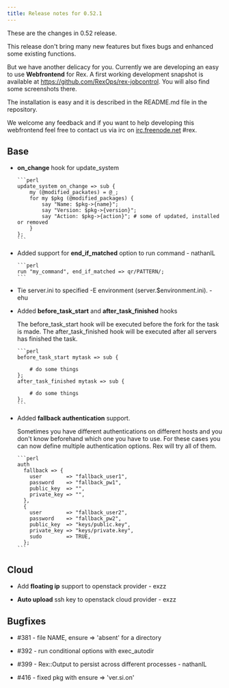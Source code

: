 ```yaml
---
title: Release notes for 0.52.1
---
```


These are the changes in 0.52 release.

This release don't bring many new features but fixes bugs and enhanced some existing functions.

But we have another delicacy for you. Currently we are developing an easy to use **Webfrontend** for Rex. A first working development snapshot is available at <https://github.com/RexOps/rex-jobcontrol>. You will also find some screenshots there.

The installation is easy and it is described in the README.md file in the repository.

We welcome any feedback and if you want to help developing this webfrontend feel free to contact us via irc on [irc.freenode.net](irc://irc.freenode.net/#rex) \#rex.

## Base

-   **on\_change** hook for update\_system

        ```perl
        update_system on_change => sub {
            my (@modified_packates) = @_;
            for my $pkg (@modified_packages) {
                say "Name: $pkg->{name}";
                say "Version: $pkg->{version}";
                say "Action: $pkg->{action}"; # some of updated, installed or removed
            }
        };
        ```

-   Added support for **end\_if\_matched** option to run command - nathanIL

        ```perl
        run "my_command", end_if_matched => qr/PATTERN/;
        ```

-   Tie server.ini to specified -E environment (server.$environment.ini). - ehu

-   Added **before\_task\_start** and **after\_task\_finished** hooks

    The before\_task\_start hook will be executed before the fork for the task is made. The after\_task\_finished hook will be executed after all servers has finished the task.

        ```perl
        before_task_start mytask => sub {
        
            # do some things
        };
        after_task_finished mytask => sub {
        
            # do some things
        };
        ```

-   Added **fallback authentication** support.

    Sometimes you have different authentications on different hosts and you don't know beforehand which one you have to use. For these cases you can now define multiple authentication options. Rex will try all of them.

        ```perl
        auth
          fallback => {
            user        => "fallback_user1",
            password    => "fallback_pw1",
            public_key  => "",
            private_key => "",
          },
          {
            user        => "fallback_user2",
            password    => "fallback_pw2",
            public_key  => "keys/public.key",
            private_key => "keys/private.key",
            sudo        => TRUE,
          };
        ```

## Cloud

-   Add **floating ip** support to openstack provider - exzz

-   **Auto upload** ssh key to openstack cloud provider - exzz

## Bugfixes

-   \#381 - file NAME, ensure =&gt; 'absent' for a directory

-   \#392 - run conditional options with exec\_autodir

-   \#399 - Rex::Output to persist across different processes - nathanIL

-   \#416 - fixed pkg with ensure =&gt; 'ver.si.on'


